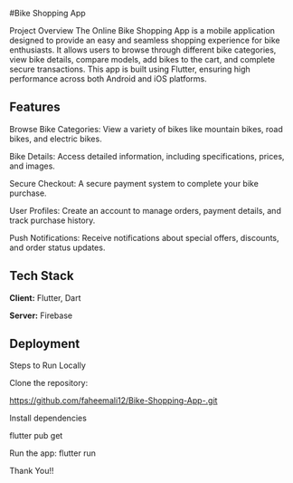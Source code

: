 
#Bike Shopping App

Project Overview
The Online Bike Shopping App is a mobile application designed to provide an easy and seamless shopping experience for bike enthusiasts. It allows users to browse through different bike categories, view bike details, compare models, add bikes to the cart, and complete secure transactions. This app is built using Flutter, ensuring high performance across both Android and iOS platforms.


## Features

Browse Bike Categories: View a variety of bikes like mountain bikes, road bikes, and electric bikes.

Bike Details: Access detailed information, including specifications, prices, and images.

Secure Checkout: A secure payment system to complete your bike purchase.

User Profiles: Create an account to manage orders, payment details, and track purchase history.

Push Notifications: Receive notifications about special offers, discounts, and order status updates.
## Tech Stack

**Client:** Flutter, Dart

**Server:** Firebase


## Deployment

Steps to Run Locally

Clone the repository:

https://github.com/faheemali12/Bike-Shopping-App-.git

Install dependencies

flutter pub get

Run the app:
flutter run



Thank You!!
